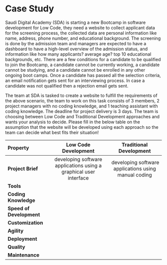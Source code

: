 # Case Study
Saudi Digital Academy (SDA) is starting a new Bootcamp in software development for Low Code, they need a website to collect applicant data for the screening process, the collected data are personal information like name, address, phone number, and educational background. The screening is done by the admission team and managers are expected to have a dashboard to have a high-level overview of the admission status, and information like how many applicants? average age? top 10 educational backgrounds, etc. There are a few conditions for a candidate to be qualified to join the Bootcamp, a candidate cannot be currently working, a candidate cannot be studying, and a candidate cannot be enrolled in any other ongoing boot camps. Once a candidate has passed all the selection criteria, an email notification gets sent for an interviewing process. In case a candidate was not qualified then a rejection email gets sent. 



The team at SDA is tasked to create a website to fulfill the requirements of the above scenario, the team to work on this task consists of 3 members, 2 project managers with no coding knowledge, and 1 teaching assistant with coding knowledge. The deadline for project delivery is 3 days. The team is choosing between Low Code and Traditional Development approaches and wants your analysis to decide. Please fill in the below table on the assumption that the website will be developed using each approach so the team can decide what best fits their situation!

|Property|Low Code Development|Traditional Development|
|:---| :---: | :---: |
|**Project Brief**|developing software applications using a graphical user interface| developing software applications using manual coding|
|**Tools**|||
|**Coding Knowledge**|||
|**Speed of Development**|||
|**Customization**|||
|**Agility**|||
|**Deployment**|||
|**Quality**|||
|**Maintenance**|||